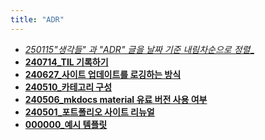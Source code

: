 ```yaml
---
title: "ADR"
---
```


<div class="grid cards" markdown>

- [__250115_"생각들" 과 "ADR" 글을 날짜 기준 내림차순으로 정렬__](./docs/250115.md)
- [__240714_TIL 기록하기__](./docs/240627.md)
- [__240627_사이트 업데이트를 로깅하는 방식__](./docs/240627.md)
- [__240510_카테고리 구성__](./docs/240510.md)
- [__240506_mkdocs material 유료 버전 사용 여부__](./docs/240506.md)
- [__240501_포트폴리오 사이트 리뉴얼__](./docs/240501.md)
- [__000000_예시 템플릿__](./docs/000000_template.md)

</div>
